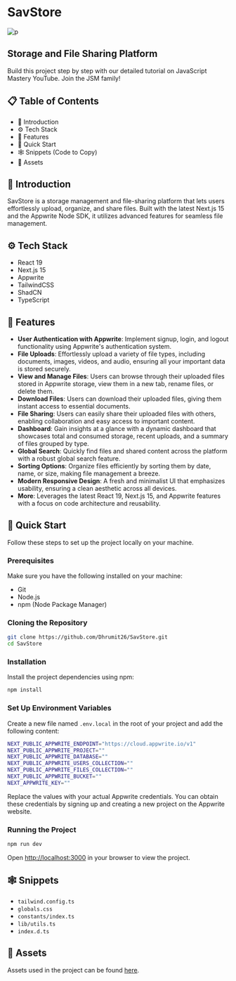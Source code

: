# SavStore
![p](https://github.com/user-attachments/assets/5a508e6f-fa93-4ff8-8849-6da331ab3bec)

## Storage and File Sharing Platform

Build this project step by step with our detailed tutorial on JavaScript Mastery YouTube. Join the JSM family!

## 📋 Table of Contents
- 🤖 Introduction
- ⚙️ Tech Stack
- 🔋 Features
- 🤸 Quick Start
- 🕸️ Snippets (Code to Copy)
- 🔗 Assets

## 🤖 Introduction
SavStore is a storage management and file-sharing platform that lets users effortlessly upload, organize, and share files. Built with the latest Next.js 15 and the Appwrite Node SDK, it utilizes advanced features for seamless file management.

## ⚙️ Tech Stack
- React 19
- Next.js 15
- Appwrite
- TailwindCSS
- ShadCN
- TypeScript

## 🔋 Features
- **User Authentication with Appwrite**: Implement signup, login, and logout functionality using Appwrite's authentication system.
- **File Uploads**: Effortlessly upload a variety of file types, including documents, images, videos, and audio, ensuring all your important data is stored securely.
- **View and Manage Files**: Users can browse through their uploaded files stored in Appwrite storage, view them in a new tab, rename files, or delete them.
- **Download Files**: Users can download their uploaded files, giving them instant access to essential documents.
- **File Sharing**: Users can easily share their uploaded files with others, enabling collaboration and easy access to important content.
- **Dashboard**: Gain insights at a glance with a dynamic dashboard that showcases total and consumed storage, recent uploads, and a summary of files grouped by type.
- **Global Search**: Quickly find files and shared content across the platform with a robust global search feature.
- **Sorting Options**: Organize files efficiently by sorting them by date, name, or size, making file management a breeze.
- **Modern Responsive Design**: A fresh and minimalist UI that emphasizes usability, ensuring a clean aesthetic across all devices.
- **More**: Leverages the latest React 19, Next.js 15, and Appwrite features with a focus on code architecture and reusability.

## 🤸 Quick Start
Follow these steps to set up the project locally on your machine.

### Prerequisites
Make sure you have the following installed on your machine:
- Git
- Node.js
- npm (Node Package Manager)

### Cloning the Repository
```sh
git clone https://github.com/Dhrumit26/SavStore.git
cd SavStore
```

### Installation
Install the project dependencies using npm:
```sh
npm install
```

### Set Up Environment Variables
Create a new file named `.env.local` in the root of your project and add the following content:
```sh
NEXT_PUBLIC_APPWRITE_ENDPOINT="https://cloud.appwrite.io/v1"
NEXT_PUBLIC_APPWRITE_PROJECT=""
NEXT_PUBLIC_APPWRITE_DATABASE=""
NEXT_PUBLIC_APPWRITE_USERS_COLLECTION=""
NEXT_PUBLIC_APPWRITE_FILES_COLLECTION=""
NEXT_PUBLIC_APPWRITE_BUCKET=""
NEXT_APPWRITE_KEY=""
```
Replace the values with your actual Appwrite credentials. You can obtain these credentials by signing up and creating a new project on the Appwrite website.

### Running the Project
```sh
npm run dev
```
Open [http://localhost:3000](http://localhost:3000) in your browser to view the project.

## 🕸️ Snippets
- `tailwind.config.ts`
- `globals.css`
- `constants/index.ts`
- `lib/utils.ts`
- `index.d.ts`

## 🔗 Assets
Assets used in the project can be found [here](#).

